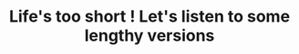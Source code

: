 ---
published: true
title: 'Life''s too short ! Let''s listen to some lengthy versions'
collection: ailleurs
release_date: '2016-02-15 00:00:00'
image:
    user/pages/01.Emissions/ailleurs-119/ouiedire_ailleurs-119_cover-1.png: { name: ouiedire_ailleurs-119_cover-1.png, type: image/png, size: 475834, path: user/pages/01.Emissions/ailleurs-119/ouiedire_ailleurs-119_cover-1.png }
number: '119'
slug: ailleurs-119
taxonomy:
    dj: 'Big Pink Pig'
    artist: [Aavikko, 'Amanda Lear', 'Bronski Beat With Marc Almond', Co)))trane, Dalida, 'Eberhard Schoener', 'Hawaiian Pups', 'Matana Robert', 'Michael Jackson & Paul McCartney', Mohammad, 'Niños del Brasil ​', 'Shit and Shine', 'Teisutis Makačinas', 'Toto Coelo']
playlists:
    - { title: null, tracks: [{ timecode: '00:00:00', artists: ['Hawaiian Pups'], title: 'Baby Judy (Extended Version 1983)' }, { timecode: '00:04:57', artists: ['Teisutis Makačinas'], title: 'Į Dieną Einam' }, { timecode: '00:10:27', artists: [Co)))trane], title: '' }, { timecode: '00:23:49', artists: ['Eberhard Schoener'], title: Nadi }, { timecode: '00:34:04', artists: ['Toto Coelo'], title: 'I eat cannibals' }, { timecode: '00:45:36', artists: ['Amanda Lear'], title: 'Follow Me (extended mix)' }, { timecode: '00:57:31', artists: [Mohammad], title: Lapli }, { timecode: '01:05:39', artists: [Dalida], title: '1' }, { timecode: '01:25:49', artists: [Aavikko], title: 'Novo atlantis II' }, { timecode: '01:40:46', artists: ['Bronski Beat With Marc Almond'], title: 'I feel love (medley)' }, { timecode: '01:49:06', artists: ['Shit and Shine'], title: 'Electric Ponny 2' }, { timecode: '01:58:57', artists: ['Matana Robert'], title: 'I am' }, { timecode: '02:09:00', artists: ['Niños del Brasil ​'], title: 'Sombra Da Lua' }, { timecode: '02:15:15', artists: ['Michael Jackson & Paul McCartney'], title: 'Say Say Say (Ultrasound)' }] }
presentation: 'Space-time continuum extended rewind, more or less'
image_hd:
    user/pages/01.Emissions/ailleurs-119/ouiedire_ailleurs-119_cover_hd.png: { name: ouiedire_ailleurs-119_cover_hd.png, type: image/png, size: 2235607, path: user/pages/01.Emissions/ailleurs-119/ouiedire_ailleurs-119_cover_hd.png }

---